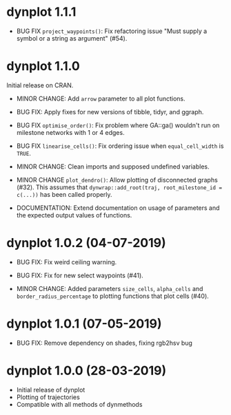# dynplot 1.1.1

* BUG FIX `project_waypoints()`: Fix refactoring issue "Must supply a symbol or a string as argument" (#54).

# dynplot 1.1.0

Initial release on CRAN.

 * MINOR CHANGE: Add `arrow` parameter to all plot functions.
 
 * BUG FIX: Apply fixes for new versions of tibble, tidyr, and ggraph.
 
 * BUG FIX `optimise_order()`: Fix problem where GA::ga() wouldn't run on 
   milestone networks with 1 or 4 edges.

 * BUG FIX `linearise_cells()`: Fix ordering issue when `equal_cell_width` is `TRUE`.
 
 * MINOR CHANGE: Clean imports and supposed undefined variables.
 
 * MINOR CHANGE `plot_dendro()`: Allow plotting of disconnected graphs (#32). 
   This assumes that `dynwrap::add_root(traj, root_milestone_id = c(...))` has been called properly.

 * DOCUMENTATION: Extend documentation on usage of parameters and the expected output values
   of functions.

# dynplot 1.0.2 (04-07-2019) 

 * BUG FIX: Fix weird ceiling warning.
 
 * BUG FIX: Fix for new select waypoints (#41).
 
 * MINOR CHANGE: Added parameters `size_cells`, `alpha_cells` and 
   `border_radius_percentage` to plotting functions that plot cells (#40).

# dynplot 1.0.1 (07-05-2019)

 * BUG FIX: Remove dependency on shades, fixing rgb2hsv bug

# dynplot 1.0.0 (28-03-2019)

 * Initial release of dynplot
 * Plotting of trajectories
 * Compatible with all methods of dynmethods
